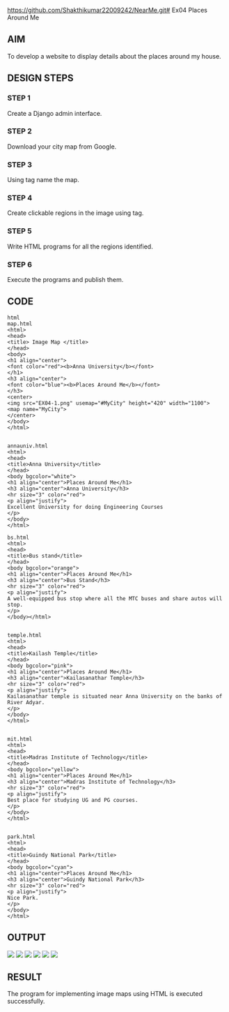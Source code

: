 https://github.com/Shakthikumar22009242/NearMe.git# Ex04 Places Around Me
## AIM
To develop a website to display details about the places around my house.

## DESIGN STEPS

### STEP 1
Create a Django admin interface.

### STEP 2
Download your city map from Google.

### STEP 3
Using <map> tag name the map.

### STEP 4
Create clickable regions in the image using <area> tag.

### STEP 5
Write HTML programs for all the regions identified.

### STEP 6
Execute the programs and publish them.

## CODE

```
html
map.html
<html>
<head>
<title> Image Map </title>
</head>
<body>
<h1 align="center">
<font color="red"><b>Anna University</b></font>
</h1>
<h3 align="center">
<font color="blue"><b>Places Around Me</b></font>
</h3>
<center>
<img src="EX04-1.png" usemap="#MyCity" height="420" width="1100">
<map name="MyCity">
</center>
</body>
</html> 


annauniv.html
<html>
<head>
<title>Anna University</title>
</head>
<body bgcolor="white">
<h1 align="center">Places Around Me</h1>
<h3 align="center">Anna University</h3>
<hr size="3" color="red">
<p align="justify">
Excellent University for doing Engineering Courses
</p>
</body>
</html>

bs.html
<html>
<head>
<title>Bus stand</title>
</head>
<body bgcolor="orange">
<h1 align="center">Places Around Me</h1>
<h3 align="center">Bus Stand</h3>
<hr size="3" color="red">
<p align="justify">
A well-equipped bus stop where all the MTC buses and share autos will stop.
</p>
</body></html>


temple.html
<html>
<head>
<title>Kailash Temple</title>
</head>
<body bgcolor="pink">
<h1 align="center">Places Around Me</h1>
<h3 align="center">Kailasanathar Temple</h3>
<hr size="3" color="red">
<p align="justify">
Kailasanathar temple is situated near Anna University on the banks of River Adyar.
</p>
</body>
</html>


mit.html
<html>
<head>
<title>Madras Institute of Technology</title>
</head>
<body bgcolor="yellow">
<h1 align="center">Places Around Me</h1>
<h3 align="center">Madras Institute of Technology</h3>
<hr size="3" color="red">
<p align="justify">
Best place for studying UG and PG courses.
</p>
</body>
</html>


park.html
<html>
<head>
<title>Guindy National Park</title>
</head>
<body bgcolor="cyan">
<h1 align="center">Places Around Me</h1>
<h3 align="center">Guindy National Park</h3>
<hr size="3" color="red">
<p align="justify">
Nice Park.
</p>
</body>
</html>
```


## OUTPUT
![](WEB_04-1.png)
![](WEB_04-2.png)
![](WEB_04-3.png)
![](WEB_04-4.png)
![](WEB_04-5.png)
![](WEB_04-6.png)

## RESULT
The program for implementing image maps using HTML is executed successfully.
